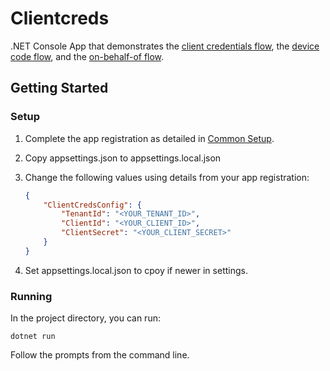 # Clientcreds
.NET Console App that demonstrates the [client credentials flow](https://docs.microsoft.com/en-us/azure/active-directory/develop/v2-oauth2-client-creds-grant-flow), the [device code flow](https://docs.microsoft.com/en-us/azure/active-directory/develop/v2-oauth2-device-code), and the [on-behalf-of flow](https://docs.microsoft.com/en-us/azure/active-directory/develop/v2-oauth2-on-behalf-of-flow).

## Getting Started

### Setup

1. Complete the app registration as detailed in [Common Setup](../../../#common-setup).
2. Copy appsettings.json to appsettings.local.json
3. Change the following values using details from your app registration:

    ```json
    {
        "ClientCredsConfig": {
            "TenantId": "<YOUR_TENANT_ID>",
            "ClientId": "<YOUR_CLIENT_ID>",
            "ClientSecret": "<YOUR_CLIENT_SECRET>"
        }
    }
    ```
4. Set appsettings.local.json to cpoy if newer in settings.

### Running

In the project directory, you can run:

`dotnet run`

Follow the prompts from the command line.
